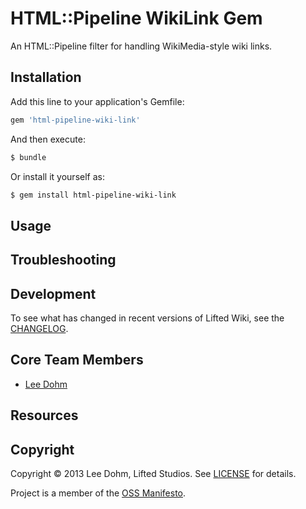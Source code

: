 <!-- 
[![Build Status](NOTE: Use something like Travis CI http://about.travis-ci.org/docs/user/getting-started/)
 -->

# HTML::Pipeline WikiLink Gem

An HTML::Pipeline filter for handling WikiMedia-style wiki links.

## Installation

Add this line to your application's Gemfile:

```ruby
gem 'html-pipeline-wiki-link'
```

And then execute:

```sh
$ bundle
```

Or install it yourself as:

```sh
$ gem install html-pipeline-wiki-link
```

## Usage

## Troubleshooting

## Development

To see what has changed in recent versions of Lifted Wiki, see the [CHANGELOG](https://github.com/lifted-studios/html-pipeline-wiki-link/blob/master/CHANGELOG.md).

## Core Team Members

* [Lee Dohm](https://github.com/lee-dohm/)

## Resources

<!-- ### Other questions

Feel free to chat with the Lifted Wiki core team (and many other users) on IRC in the  [#project](irc://irc.freenode.net/project) channel on Freenode, or via email on the [Project mailing list]().
 -->

## Copyright

Copyright © 2013 Lee Dohm, Lifted Studios. See [LICENSE](https://github.com/lifted-studios/html-pipeline-wiki-link/blob/master/LICENSE.md) for details.

Project is a member of the [OSS Manifesto](http://ossmanifesto.com/).

